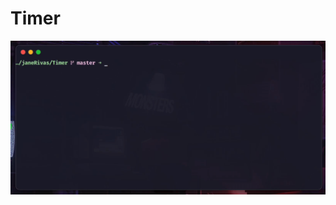 # Timer

![Timer Preview](https://raw.githubusercontent.com/kaloviev/codepen-images/main/go-timer.gif)
